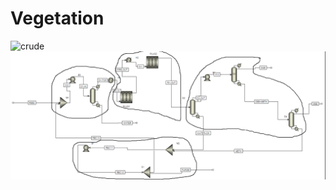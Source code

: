 # Vegetation
![crude](https://media.istockphoto.com/id/1470991458/photo/hands-in-fists-breaking-a-chain-freedom-the-concept-of-gaining-freedom.jpg?s=2048x2048&w=is&k=20&c=35rA-NJ7yNWbq9lcBzBO1pEI3xobQkNjDNKie-v-hxw=)
![cc](https://github.com/soumick1/SatelliteImage_Vegetation_Classifier/blob/67c7daabca50768a9c83a2d2d04d7b4c79d6548d/crude_map.png)

